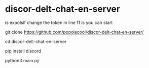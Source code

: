 # discor-delt-chat-en-server
is expolsif
change the token in line 11 is you can start

git clone https://github.com/popolecool/discor-delt-chat-en-server/

cd discor-delt-chat-en-server

pip install discord

python3 main.py

